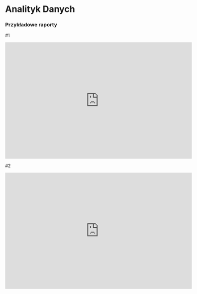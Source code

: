# Analityk Danych

### Przykładowe raporty

#1
<iframe title="porto 2" width="600" height="373.5" src="https://app.powerbi.com/view?r=eyJrIjoiMzAxNWZkMWEtNTVjYy00NzY3LWJlZGItZjQ4MDBmZDE2Y2QyIiwidCI6IjExZmEwYjE4LTg5YmMtNDIwNi05OGU3LWRhYWIxODg3NjkxZSJ9" frameborder="0" allowFullScreen="true"></iframe>


#2

<iframe title="porto 3" width="600" height="373.5" src="https://app.powerbi.com/view?r=eyJrIjoiNGViNTU2NWItZTQ4NS00NzdmLWIyMmUtNTVjY2ViYzEzNGE0IiwidCI6IjExZmEwYjE4LTg5YmMtNDIwNi05OGU3LWRhYWIxODg3NjkxZSJ9" frameborder="0" allowFullScreen="true"></iframe>
